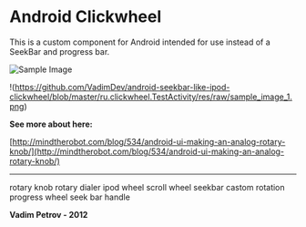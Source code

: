 Android Clickwheel
=============

This is a custom component for Android intended for use instead of a SeekBar and progress bar.

![Sample Image](https://github.com/VadimDev/android-seekbar-like-ipod-clickwheel/blob/master/ru.clickwheel.TestActivity/res/raw/sample_image.png
 "An example implementation")
 
!(https://github.com/VadimDev/android-seekbar-like-ipod-clickwheel/blob/master/ru.clickwheel.TestActivity/res/raw/sample_image_1.png)


**See more about here:**

[http://mindtherobot.com/blog/534/android-ui-making-an-analog-rotary-knob/](http://mindtherobot.com/blog/534/android-ui-making-an-analog-rotary-knob/)

-------------
rotary knob
rotary dialer
ipod wheel
scroll wheel
seekbar castom rotation
progress wheel
seek bar handle

**Vadim Petrov - 2012**